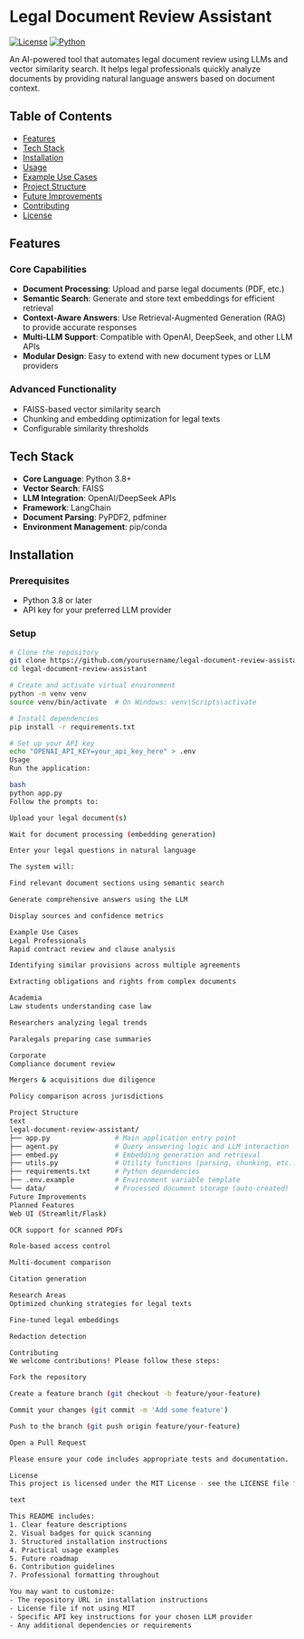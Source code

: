 # Legal Document Review Assistant

[![License](https://img.shields.io/badge/License-MIT-blue.svg)](https://opensource.org/licenses/MIT)
[![Python](https://img.shields.io/badge/Python-3.8%2B-blue)](https://www.python.org/)

An AI-powered tool that automates legal document review using LLMs and vector similarity search. It helps legal professionals quickly analyze documents by providing natural language answers based on document context.

## Table of Contents
- [Features](#features)
- [Tech Stack](#tech-stack)
- [Installation](#installation)
- [Usage](#usage)
- [Example Use Cases](#example-use-cases)
- [Project Structure](#project-structure)
- [Future Improvements](#future-improvements)
- [Contributing](#contributing)
- [License](#license)

## Features

### Core Capabilities
- **Document Processing**: Upload and parse legal documents (PDF, etc.)
- **Semantic Search**: Generate and store text embeddings for efficient retrieval
- **Context-Aware Answers**: Use Retrieval-Augmented Generation (RAG) to provide accurate responses
- **Multi-LLM Support**: Compatible with OpenAI, DeepSeek, and other LLM APIs
- **Modular Design**: Easy to extend with new document types or LLM providers

### Advanced Functionality
- FAISS-based vector similarity search
- Chunking and embedding optimization for legal texts
- Configurable similarity thresholds

## Tech Stack

- **Core Language**: Python 3.8+
- **Vector Search**: FAISS
- **LLM Integration**: OpenAI/DeepSeek APIs
- **Framework**: LangChain
- **Document Parsing**: PyPDF2, pdfminer
- **Environment Management**: pip/conda

## Installation

### Prerequisites
- Python 3.8 or later
- API key for your preferred LLM provider

### Setup
```bash
# Clone the repository
git clone https://github.com/yourusername/legal-document-review-assistant.git
cd legal-document-review-assistant

# Create and activate virtual environment
python -m venv venv
source venv/bin/activate  # On Windows: venv\Scripts\activate

# Install dependencies
pip install -r requirements.txt

# Set up your API key
echo "OPENAI_API_KEY=your_api_key_here" > .env
Usage
Run the application:

bash
python app.py
Follow the prompts to:

Upload your legal document(s)

Wait for document processing (embedding generation)

Enter your legal questions in natural language

The system will:

Find relevant document sections using semantic search

Generate comprehensive answers using the LLM

Display sources and confidence metrics

Example Use Cases
Legal Professionals
Rapid contract review and clause analysis

Identifying similar provisions across multiple agreements

Extracting obligations and rights from complex documents

Academia
Law students understanding case law

Researchers analyzing legal trends

Paralegals preparing case summaries

Corporate
Compliance document review

Mergers & acquisitions due diligence

Policy comparison across jurisdictions

Project Structure
text
legal-document-review-assistant/
├── app.py                # Main application entry point
├── agent.py              # Query answering logic and LLM interaction
├── embed.py              # Embedding generation and retrieval
├── utils.py              # Utility functions (parsing, chunking, etc.)
├── requirements.txt      # Python dependencies
├── .env.example          # Environment variable template
└── data/                 # Processed document storage (auto-created)
Future Improvements
Planned Features
Web UI (Streamlit/Flask)

OCR support for scanned PDFs

Role-based access control

Multi-document comparison

Citation generation

Research Areas
Optimized chunking strategies for legal texts

Fine-tuned legal embeddings

Redaction detection

Contributing
We welcome contributions! Please follow these steps:

Fork the repository

Create a feature branch (git checkout -b feature/your-feature)

Commit your changes (git commit -m 'Add some feature')

Push to the branch (git push origin feature/your-feature)

Open a Pull Request

Please ensure your code includes appropriate tests and documentation.

License
This project is licensed under the MIT License - see the LICENSE file for details.

text

This README includes:
1. Clear feature descriptions
2. Visual badges for quick scanning
3. Structured installation instructions
4. Practical usage examples
5. Future roadmap
6. Contribution guidelines
7. Professional formatting throughout

You may want to customize:
- The repository URL in installation instructions
- License file if not using MIT
- Specific API key instructions for your chosen LLM provider
- Any additional dependencies or requirements
